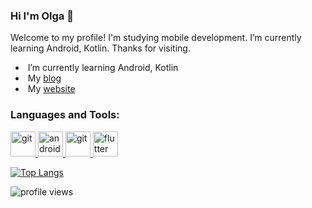 ### Hi I'm Olga 👋

Welcome to my profile! I'm studying mobile development. I’m currently learning Android, Kotlin. Thanks for visiting.
-  &nbsp;I’m currently learning Android, Kotlin
-  &nbsp;My [blog](https://t.me/androidgirl)
-  &nbsp;My  [website](https://mobile-games.tilda.ws)


<h3 align="left">Languages and Tools:</h3>
<p align="left">
   <a href="https://www.java.com/" target="_blank"> <img src="https://www.vectorlogo.zone/logos/java/java-icon.svg" alt="git" width="40" height="40" /> </a>
  <a href="https://developer.android.com/" target="_blank"> <img src="https://www.vectorlogo.zone/logos/android/android-official.svg" alt="android" width="40" height="40" /> </a>
  <a href="https://kotlinlang.org/" target="_blank"> <img src="https://www.vectorlogo.zone/logos/kotlinlang/kotlinlang-icon.svg" alt="git" width="40" height="40" /> </a>
  <a href="https://flutter.dev" target="_blank"> <img src="https://www.vectorlogo.zone/logos/flutterio/flutterio-icon.svg" alt="flutter" width="40" height="40" /> </a>
 </p>
 
 [![Top Langs](https://github-readme-stats.vercel.app/api/top-langs/?username=OlyaAnv&layout=compact)](https://github.com/OlyaAnv/github-readme-stats)
 
 <img src="https://gpvc.arturio.dev/OlyaAnv" alt="profile views"> 
<!--
**OlyaAnv/OlyaAnv** is a ✨ _special_ ✨ repository because its `README.md` (this file) appears on your GitHub profile.

Here are some ideas to get you started:

- 🔭 I’m currently working on ...
- 🌱 I’m currently learning ...
- 👯 I’m looking to collaborate on ...
- 🤔 I’m looking for help with ...
- 💬 Ask me about ...
- 📫 How to reach me: ...
- 😄 Pronouns: ...
- ⚡ Fun fact: ...
-->
